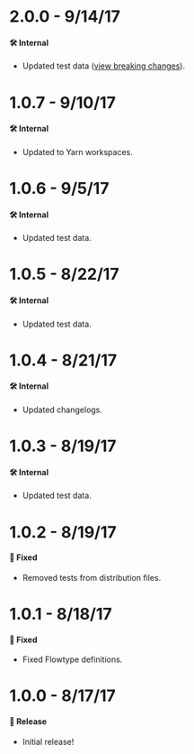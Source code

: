 # 2.0.0 - 9/14/17
#### 🛠 Internal
* Updated test data ([view breaking changes](../emojibase-data/CHANGELOG.md)).

# 1.0.7 - 9/10/17
#### 🛠 Internal
* Updated to Yarn workspaces.

# 1.0.6 - 9/5/17
#### 🛠 Internal
* Updated test data.

# 1.0.5 - 8/22/17
#### 🛠 Internal
* Updated test data.

# 1.0.4 - 8/21/17
#### 🛠 Internal
* Updated changelogs.

# 1.0.3 - 8/19/17
#### 🛠 Internal
* Updated test data.

# 1.0.2 - 8/19/17
#### 🐞 Fixed
* Removed tests from distribution files.

# 1.0.1 - 8/18/17
#### 🐞 Fixed
* Fixed Flowtype definitions.

# 1.0.0 - 8/17/17
#### 🎉 Release
* Initial release!
